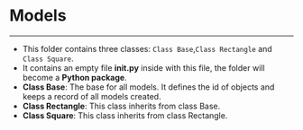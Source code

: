 # Models
------

* This folder contains three classes: `Class Base`,`Class Rectangle` and `Class Square`.
* It contains an empty file <b>__init__.py</b> inside with this file, the folder will become a <b>Python package</b>.
* <b>Class Base</b>: The base for all models. It defines the id of objects and keeps a record of all models created.
* <b>Class Rectangle</b>: This class inherits from class Base.
* <b>Class Square</b>: This class inherits from  class Rectangle.
